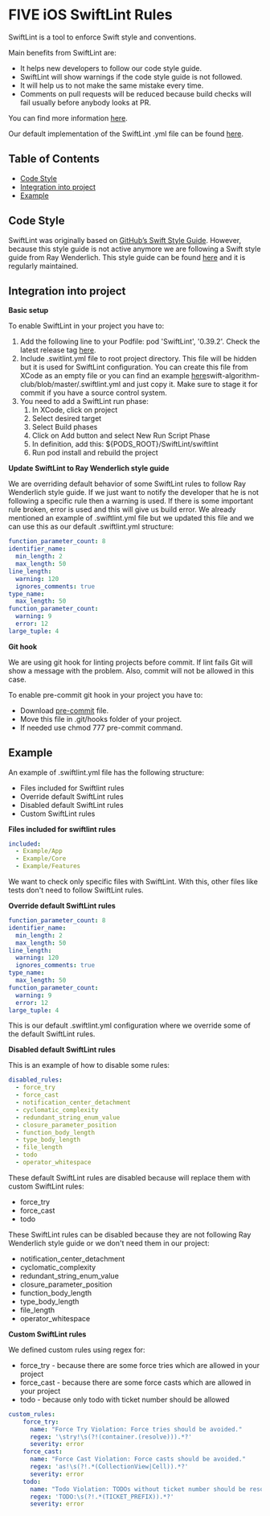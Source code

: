 # FIVE iOS SwiftLint Rules

SwiftLint is a tool to enforce Swift style and conventions.
 
Main benefits from SwiftLint are:
* It helps new developers to follow our code style guide.
* SwiftLint will show warnings if the code style guide is not followed.
* It will help us to not make the same mistake every time.
* Comments on pull requests will be reduced because build checks will fail usually before anybody looks at PR.
 
You can find more information [here](https://github.com/realm/SwiftLint).

Our default implementation of the SwiftLint .yml file can be found [here](https://github.com/fiveagency/ios-swift-guide/tree/proposal/swift-lint/SwiftLint/.swiftlint.yml).

## Table of Contents

* [Code Style](#code-style)
* [Integration into project](#integration-into-project)
* [Example](#example)

## Code Style
SwiftLint was originally based on [GitHub’s Swift Style Guide](https://github.com/github/swift-style-guide). However, because this style guide is not active anymore we are following a Swift style guide from Ray Wenderlich. This style guide can be found [here](https://github.com/raywenderlich/swift-style-guide) and it is regularly maintained.

## Integration into project
**Basic setup**

To enable SwiftLint in your project you have to:

1. Add the following line to your Podfile: pod 'SwiftLint', '0.39.2'. Check the latest release tag [here](https://github.com/realm/SwiftLint/tags).
1. Include .switlint.yml file to root project directory. This file will be hidden but it is used for SwiftLint configuration. You can create this file from XCode as an empty file or you can find an example [here](https://github.com/raywenderlich/)swift-algorithm-club/blob/master/.swiftlint.yml and just copy it. Make sure to stage it for commit if you have a source control system.
1. You need to add a SwiftLint run phase:
    1. In XCode, click on project
    1. Select desired target
    1. Select Build phases
    1. Click on Add button and select New Run Script Phase
    1. In definition, add this: ${PODS_ROOT}/SwiftLint/swiftlint
    1. Run pod install and rebuild the project

**Update SwiftLint to  Ray Wenderlich style guide**

We are overriding default behavior of some SwiftLint rules to follow Ray Wenderlich style guide. If we just want to notify the developer that he is not following a specific rule then a warning is used. If there is some important rule broken, error is used and this will give us build error. We already mentioned an example of .swiftlint.yml file but we updated this file and we can use this as our default .swiftlint.yml structure:

```yaml
function_parameter_count: 8 
identifier_name: 
  min_length: 2 
  max_length: 50 
line_length: 
  warning: 120 
  ignores_comments: true 
type_name: 
  max_length: 50
function_parameter_count: 
  warning: 9 
  error: 12 
large_tuple: 4
```

**Git hook**

We are using git hook for linting projects before commit. If lint fails Git will show a message with the problem. Also, commit will not be allowed in this case.

To enable pre-commit git hook in your project you have to:
* Download [pre-commit](https://github.com/fiveagency/ios-swift-guide/tree/proposal/swift-lint/SwiftLint/pre-commit)
 file.
* Move this file in .git/hooks folder of your project.
* If needed use chmod 777 pre-commit command.

## Example

An example of .swiftlint.yml file has the following structure:
* Files included for Swiftlint rules
* Override default SwiftLint rules
* Disabled default SwiftLint rules
* Custom SwiftLint rules

**Files included for swiftlint rules**

```yaml
included: 
  - Example/App 
  - Example/Core
  - Example/Features
 ```
 
We want to check only specific files with SwiftLint. With this, other files like tests don't need to follow SwiftLint rules.

**Override default SwiftLint rules**

```yaml
function_parameter_count: 8 
identifier_name: 
  min_length: 2 
  max_length: 50 
line_length: 
  warning: 120 
  ignores_comments: true 
type_name: 
  max_length: 50
function_parameter_count: 
  warning: 9 
  error: 12 
large_tuple: 4
```

This is our default .swiftlint.yml configuration where we override some of the default SwiftLint rules.

**Disabled default SwiftLint rules**

This is an example of how to disable some rules:

```yaml
disabled_rules:
  - force_try
  - force_cast
  - notification_center_detachment
  - cyclomatic_complexity
  - redundant_string_enum_value
  - closure_parameter_position
  - function_body_length
  - type_body_length
  - file_length
  - todo
  - operator_whitespace
```
 
These default SwiftLint rules are disabled because will replace them with custom SwiftLint rules:
* force_try
* force_cast
* todo
 
These SwiftLint rules can be disabled because they are not following Ray Wenderlich style guide or we don't need them in our project:
* notification_center_detachment
* cyclomatic_complexity
* redundant_string_enum_value
* closure_parameter_position
* function_body_length
* type_body_length
* file_length
* operator_whitespace

**Custom SwiftLint rules**

We defined custom rules using regex for:
* force_try - because there are some force tries which are allowed in your project
* force_cast - because there are some force casts which are allowed in your project
* todo - because only todo with ticket number should be allowed

```yaml
custom_rules:
    force_try:
      name: "Force Try Violation: Force tries should be avoided."
      regex: '\stry!\s(?!(container.(resolve))).*?'
      severity: error
    force_cast:
      name: "Force Cast Violation: Force casts should be avoided."
      regex: 'as!\s(?!.*(CollectionView|Cell)).*?'
      severity: error
    todo:
      name: "Todo Violation: TODOs without ticket number should be resolved."
      regex: 'TODO:\s(?!.*(TICKET_PREFIX)).*?'
      severity: error
```
